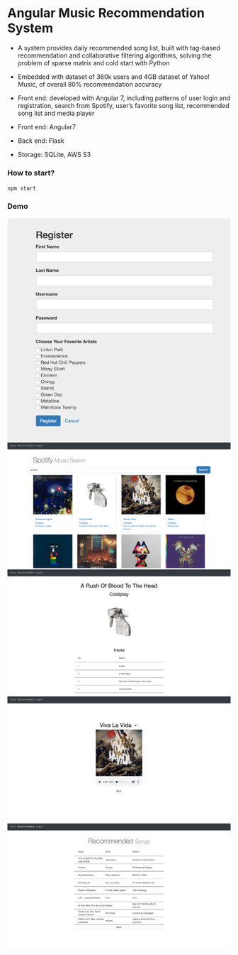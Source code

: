 # Angular Music Recommendation System

*	A system provides daily recommended song list, built with tag-based recommendation and collaborative filtering algorithms, solving the problem of sparse matrix and cold start with Python
*	Embedded with dataset of 360k users and 4GB dataset of Yahoo! Music, of overall 80% recommendation accuracy
*	Front end: developed with Angular 7, including patterns of user login and registration, search from Spotify, user’s favorite song list, recommended song list and media player

*   Front end: Angular7
*	Back end: Flask
*   Storage: SQLite, AWS S3

### How to start?
```
npm start
```

### Demo
![](./img/pic1.png)
![](./img/pic2.png)
![](./img/pic3.png)
![](./img/pic4.png)
![](./img/pic5.png)
